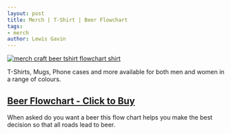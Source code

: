 ```yaml
---
layout: post
title: Merch | T-Shirt | Beer Flowchart
tags:
- merch 
author: Lewis Gavin
---
```


[![merch craft beer tshirt flowchart shirt](https://ih1.redbubble.net/image.722284903.9134/ra,unisex_hoodie_mens,x2100,oatmeal_heather,front-c,205,176,1000,1000-bg,f8f8f8.jpg)](https://www.redbubble.com/people/lewisdgavin/works/36259134-beer-flow-chart?p=t-shirt&style=mhoodie&rbs=#&gid=1&pid=1)

T-Shirts, Mugs, Phone cases and more available for both men and women in a range of colours.

## [Beer Flowchart - Click to Buy](https://www.redbubble.com/people/lewisdgavin/works/36259134-beer-flow-chart?p=t-shirt&style=mhoodie&rbs=#&gid=1&pid=1)

When asked do you want a beer this flow chart helps you make the best decision so that all roads lead to beer.
